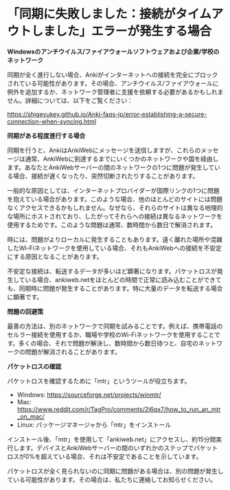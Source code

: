 # 「同期に失敗しました：接続がタイムアウトしました」エラーが発生する場合

**Windowsのアンチウイルス/ファイアウォールソフトウェアおよび企業/学校のネットワーク**

同期が全く進行しない場合、Ankiがインターネットへの接続を完全にブロックされている可能性があります。その場合、アンチウイルス/ファイアウォールに例外を追加するか、ネットワーク管理者に支援を依頼する必要があるかもしれません。詳細については、以下をご覧ください：

<https://shigeyukey.github.io/Anki-faqs-jp/error-establishing-a-secure-connection-when-syncing.html>

**同期がある程度進行する場合**

同期を行うと、AnkiはAnkiWebにメッセージを送信しますが、これらのメッセージは通常、AnkiWebに到達するまでにいくつかのネットワークや国を経由します。あなたとAnkiWebサーバーの間のネットワークの1つに問題が発生している場合、接続が遅くなったり、突然切断されたりすることがあります。

一般的な原因としては、インターネットプロバイダーが国際リンクの1つに問題を抱えている場合があります。このような場合、他のほとんどのサイトには問題なくアクセスできるかもしれません。なぜなら、それらのサイトは異なる地理的な場所にホストされており、したがってそれらへの接続は異なるネットワークを使用するためです。このような問題は通常、数時間から数日で解消されます。

時には、問題がよりローカルに発生することもあります。遠く離れた場所や混雑したWi-Fiネットワークを使用している場合、それもAnkiWebへの接続を不安定にする原因となることがあります。

不安定な接続は、転送するデータが多いほど顕著になります。パケットロスが発生している場合、ankiweb.netをほとんどの時間で正常に読み込むことができても、同期時に問題が発生することがあります。特に大量のデータを転送する場合に顕著です。

**問題の回避策**

最善の方法は、別のネットワークで同期を試みることです。例えば、携帯電話のセルラー接続を使用するか、職場や学校のWi-Fiネットワークを使用することです。多くの場合、それで問題が解決し、数時間から数日待つと、自宅のネットワークの問題が解消されることがあります。

**パケットロスの確認**

パケットロスを確認するために「mtr」というツールが役立ちます。

- Windows: <https://sourceforge.net/projects/winmtr/>
- Mac: <https://www.reddit.com/r/TagPro/comments/2j6qx7/how_to_run_an_mtr_on_mac/>
- Linux: パッケージマネージャから「mtr」をインストール

インストール後、「mtr」を使用して「ankiweb.net」にアクセスし、約15分間実行します。デバイスとAnkiWebサーバーの間のいずれかのステップでパケットロスが0%を超えている場合、それは不安定であることを示しています。

パケットロスが全く見られないのに同期に問題がある場合は、別の問題が発生している可能性があります。その場合は、私たちに連絡してお知らせください。